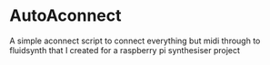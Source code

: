 # AutoAconnect

A simple aconnect script to connect everything but midi through to fluidsynth that I created for a raspberry pi synthesiser project
